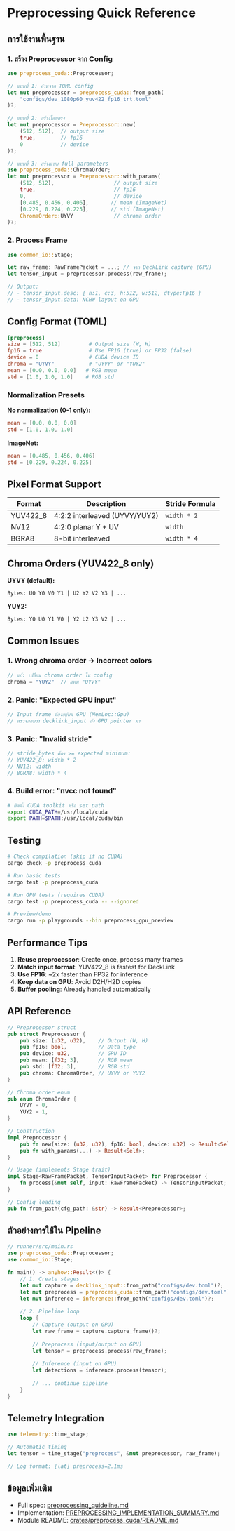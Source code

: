 # Preprocessing Quick Reference

## การใช้งานพื้นฐาน

### 1. สร้าง Preprocessor จาก Config

```rust
use preprocess_cuda::Preprocessor;

// แบบที่ 1: อ่านจาก TOML config
let mut preprocessor = preprocess_cuda::from_path(
    "configs/dev_1080p60_yuv422_fp16_trt.toml"
)?;

// แบบที่ 2: สร้างโดยตรง
let mut preprocessor = Preprocessor::new(
    (512, 512),  // output size
    true,        // fp16
    0            // device
)?;

// แบบที่ 3: สร้างแบบ full parameters
use preprocess_cuda::ChromaOrder;
let mut preprocessor = Preprocessor::with_params(
    (512, 512),                   // output size
    true,                         // fp16
    0,                            // device
    [0.485, 0.456, 0.406],       // mean (ImageNet)
    [0.229, 0.224, 0.225],       // std (ImageNet)
    ChromaOrder::UYVY             // chroma order
)?;
```

### 2. Process Frame

```rust
use common_io::Stage;

let raw_frame: RawFramePacket = ...; // จาก DeckLink capture (GPU)
let tensor_input = preprocessor.process(raw_frame);

// Output:
// - tensor_input.desc: { n:1, c:3, h:512, w:512, dtype:Fp16 }
// - tensor_input.data: NCHW layout on GPU
```

## Config Format (TOML)

```toml
[preprocess]
size = [512, 512]         # Output size (W, H)
fp16 = true               # Use FP16 (true) or FP32 (false)
device = 0                # CUDA device ID
chroma = "UYVY"           # "UYVY" or "YUY2"
mean = [0.0, 0.0, 0.0]   # RGB mean
std = [1.0, 1.0, 1.0]    # RGB std
```

### Normalization Presets

**No normalization (0-1 only):**
```toml
mean = [0.0, 0.0, 0.0]
std = [1.0, 1.0, 1.0]
```

**ImageNet:**
```toml
mean = [0.485, 0.456, 0.406]
std = [0.229, 0.224, 0.225]
```

## Pixel Format Support

| Format | Description | Stride Formula |
|--------|-------------|----------------|
| YUV422_8 | 4:2:2 interleaved (UYVY/YUY2) | `width * 2` |
| NV12 | 4:2:0 planar Y + UV | `width` |
| BGRA8 | 8-bit interleaved | `width * 4` |

## Chroma Orders (YUV422_8 only)

**UYVY (default):**
```
Bytes: U0 Y0 V0 Y1 | U2 Y2 V2 Y3 | ...
```

**YUY2:**
```
Bytes: Y0 U0 Y1 V0 | Y2 U2 Y3 V2 | ...
```

## Common Issues

### 1. Wrong chroma order → Incorrect colors
```rust
// แก้: เปลี่ยน chroma order ใน config
chroma = "YUY2"  // แทน "UYVY"
```

### 2. Panic: "Expected GPU input"
```rust
// Input frame ต้องอยู่บน GPU (MemLoc::Gpu)
// ตรวจสอบว่า decklink_input ส่ง GPU pointer มา
```

### 3. Panic: "Invalid stride"
```rust
// stride_bytes ต้อง >= expected minimum:
// YUV422_8: width * 2
// NV12: width
// BGRA8: width * 4
```

### 4. Build error: "nvcc not found"
```bash
# ติดตั้ง CUDA toolkit หรือ set path
export CUDA_PATH=/usr/local/cuda
export PATH=$PATH:/usr/local/cuda/bin
```

## Testing

```bash
# Check compilation (skip if no CUDA)
cargo check -p preprocess_cuda

# Run basic tests
cargo test -p preprocess_cuda

# Run GPU tests (requires CUDA)
cargo test -p preprocess_cuda -- --ignored

# Preview/demo
cargo run -p playgrounds --bin preprocess_gpu_preview
```

## Performance Tips

1. **Reuse preprocessor**: Create once, process many frames
2. **Match input format**: YUV422_8 is fastest for DeckLink
3. **Use FP16**: ~2x faster than FP32 for inference
4. **Keep data on GPU**: Avoid D2H/H2D copies
5. **Buffer pooling**: Already handled automatically

## API Reference

```rust
// Preprocessor struct
pub struct Preprocessor {
    pub size: (u32, u32),    // Output (W, H)
    pub fp16: bool,          // Data type
    pub device: u32,         // GPU ID
    pub mean: [f32; 3],      // RGB mean
    pub std: [f32; 3],       // RGB std
    pub chroma: ChromaOrder, // UYVY or YUY2
}

// Chroma order enum
pub enum ChromaOrder {
    UYVY = 0,
    YUY2 = 1,
}

// Construction
impl Preprocessor {
    pub fn new(size: (u32, u32), fp16: bool, device: u32) -> Result<Self>;
    pub fn with_params(...) -> Result<Self>;
}

// Usage (implements Stage trait)
impl Stage<RawFramePacket, TensorInputPacket> for Preprocessor {
    fn process(&mut self, input: RawFramePacket) -> TensorInputPacket;
}

// Config loading
pub fn from_path(cfg_path: &str) -> Result<Preprocessor>;
```

## ตัวอย่างการใช้ใน Pipeline

```rust
// runner/src/main.rs
use preprocess_cuda::Preprocessor;
use common_io::Stage;

fn main() -> anyhow::Result<()> {
    // 1. Create stages
    let mut capture = decklink_input::from_path("configs/dev.toml")?;
    let mut preprocess = preprocess_cuda::from_path("configs/dev.toml")?;
    let mut inference = inference::from_path("configs/dev.toml")?;
    
    // 2. Pipeline loop
    loop {
        // Capture (output on GPU)
        let raw_frame = capture.capture_frame()?;
        
        // Preprocess (input/output on GPU)
        let tensor = preprocess.process(raw_frame);
        
        // Inference (input on GPU)
        let detections = inference.process(tensor);
        
        // ... continue pipeline
    }
}
```

## Telemetry Integration

```rust
use telemetry::time_stage;

// Automatic timing
let tensor = time_stage("preprocess", &mut preprocessor, raw_frame);

// Log format: [lat] preprocess=2.1ms
```

## ข้อมูลเพิ่มเติม

- Full spec: [preprocessing_guideline.md](preprocessing_guideline.md)
- Implementation: [PREPROCESSING_IMPLEMENTATION_SUMMARY.md](PREPROCESSING_IMPLEMENTATION_SUMMARY.md)
- Module README: [crates/preprocess_cuda/README.md](crates/preprocess_cuda/README.md)
